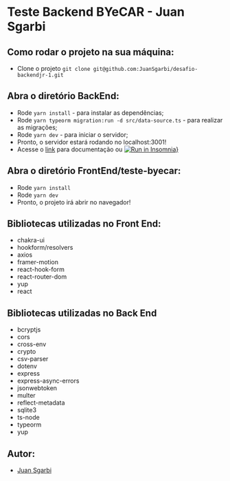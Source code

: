 # Teste Backend BYeCAR - Juan Sgarbi

## Como rodar o projeto na sua máquina:

- Clone o projeto `git clone git@github.com:JuanSgarbi/desafio-backendjr-1.git`

## Abra o diretório BackEnd:

- Rode `yarn install` - para instalar as dependências;
- Rode `yarn typeorm migration:run -d src/data-source.ts` - para realizar as migrações;
- Rode `yarn dev` - para iniciar o servidor;
- Pronto, o servidor estará rodando no localhost:3001!
- Acesse o [link](https://juansgarbi.github.io/teste-byecar-doc/#req_5fe9126db0294291be13459f7e443769) para documentação ou [![Run in Insomnia}](https://insomnia.rest/images/run.svg)](https://insomnia.rest/run/?label=Teste%20BYeCAR&uri=https%3A%2F%2Fraw.githubusercontent.com%2FJuanSgarbi%2Fteste-byecar-doc%2Fmain%2Fconfig.json)

## Abra o diretório FrontEnd/teste-byecar:

- Rode `yarn install`
- Rode `yarn dev`
- Pronto, o projeto irá abrir no navegador!

## Bibliotecas utilizadas no Front End:

- chakra-ui 
- hookform/resolvers
- axios
- framer-motion
- react-hook-form 
- react-router-dom 
- yup
- react

## Bibliotecas utilizadas no Back End

- bcryptjs
- cors
- cross-env
- crypto
- csv-parser
- dotenv
- express
- express-async-errors
- jsonwebtoken
- multer
- reflect-metadata
- sqlite3
- ts-node
- typeorm
- yup

## Autor:

- [Juan Sgarbi](https://github.com/juansgarbi)
